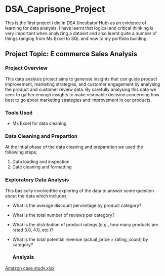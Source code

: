 # DSA_Caprisone_Project
 This is the first project i did in DSA (Incubator Hub) as an evidence of learning for data analysis. I have learnt that logical and critical thinking is very important when analyzing a dataset and also learnt quite a number of things ranging from Ms Excel to SQL and now to my portfolio building.

## Project Topic: E commerce Sales Analysis

### Project Overview
This data analysis project aims to generate insights that can guide product improvement, marketing strategies, and customer engagement by analysing the product and customer review data. By carefully analysing this data we seek to gather enough insights to make resonable decision concerning how best to go about marketing strategies and improvement in our products.

### Tools Used
- Ms Excel for data cleaning
  
### Data Cleaning and Prepartion
At the intial phase of the data cleaning and preparation we used the following steps;
1. Data loading and inspection
2. Date cleaning and formatting

### Exploratory Data Analysis
This basically involvedthe exploring of the data to answer some question about the data which includes;
- What is the average discount percentage by product category?
- What is the total number of reviews per category?
- What is the distribution of product ratings (e.g., how many products are rated 3.0, 4.0, etc.)?
- What is the total potential revenue (actual_price × rating_count) by category?

   ### Analysis

[Amazon case study.xlsx](https://github.com/user-attachments/files/21019606/Amazon.case.study.xlsx)


